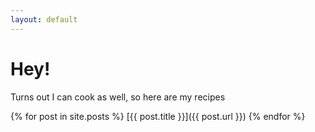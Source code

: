 ```yaml
---
layout: default
---
```


# Hey!

Turns out I can cook as well, so here are my recipes

{% for post in site.posts %}
[{{ post.title }}]({{ post.url }})
{% endfor %}

